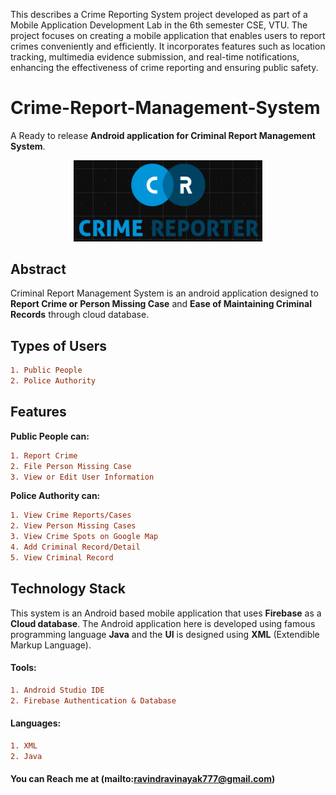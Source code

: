 This describes a Crime Reporting System project developed as part of a Mobile Application Development Lab in the 6th semester CSE, VTU. The project focuses on creating a mobile application that enables users to report crimes conveniently and efficiently. It incorporates features such as location tracking, multimedia evidence submission, and real-time notifications, enhancing the effectiveness of crime reporting and ensuring public safety.


# Crime-Report-Management-System

A Ready to release **Android application for Criminal Report Management System**.
<p align="center">
<img src="./images/logoc.jpg" alt="" width="60%" height="25%">
</p>

## Abstract
Criminal Report Management System is an android application designed to **Report Crime or Person Missing Case** 
and **Ease of Maintaining Criminal Records** through cloud database.

## Types of Users
```diff
1. Public People
2. Police Authority
```

## Features
**Public People can:**
```diff
1. Report Crime
2. File Person Missing Case
3. View or Edit User Information
```

**Police Authority can:**
```diff
1. View Crime Reports/Cases
2. View Person Missing Cases
3. View Crime Spots on Google Map
4. Add Criminal Record/Detail
5. View Criminal Record
```

## Technology Stack

This system is an Android based mobile application that uses **Firebase** as a **Cloud database**. The Android application here is developed using famous programming language **Java**
and the **UI** is designed using **XML** (Extendible Markup Language).

#### Tools:
```diff
1. Android Studio IDE
2. Firebase Authentication & Database
```

#### Languages:
```diff
1. XML
2. Java
```

#### You can Reach me at (mailto:ravindravinayak777@gmail.com)
